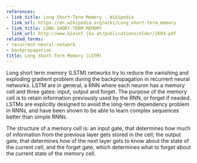 ```yaml
---
references:
- link_title: Long Short-Term Memory - Wikipedia
  link_url: https://en.wikipedia.org/wiki/Long_short-term_memory
- link_title: LONG SHORT-TERM MEMORY
  link_url: http://www.bioinf.jku.at/publications/older/2604.pdf
related_terms:
- recurrent-neural-network
- backpropagation
title: Long Short-Term Memory (LSTM)
---
```

Long short term memory (LSTM) networks try to reduce the vanishing and exploding gradient problem during the backpropagation in recurrent neural networks. LSTM are in general, a RNN where each neuron has a memory cell and three gates: input, output and forget. The purpose of the memory cell is to retain information previously used by the RNN, or forget if needed. LSTMs are explicitly designed to avoid the long-term dependency problem in RNNs, and have been shown to be able to learn complex sequences better than simple RNNs.

The structure of a memory cell is: an input gate, that determines how much of information from the previous layer gets stored in the cell; the output gate, that determines how of the next layer gets to know about the state of the current cell; and the forget gate, which determines what to forget about the current state of the memory cell.